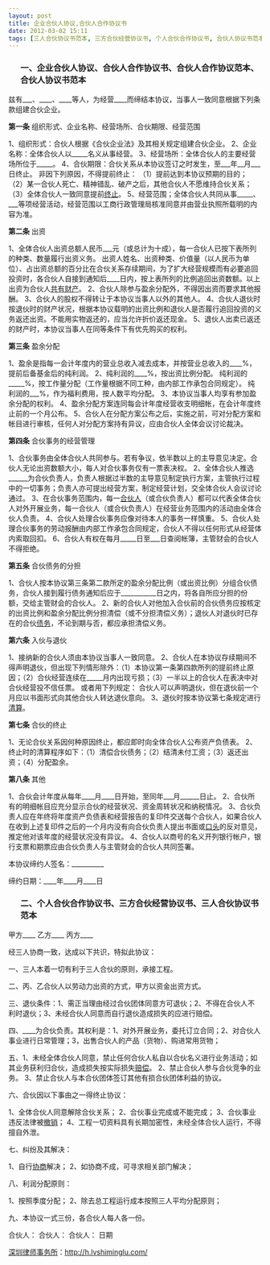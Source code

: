 ```yaml
---
layout: post
title: 企业合伙人协议,合伙人合作协议书
date: 2012-03-02 15:11
tags: [三人合伙协议书范本, 三方合伙经营协议书, 个人合伙合作协议书, 合伙人协议书范本, 合伙人合作协议范本, 合伙纠纷, 深圳经济纠纷律师]
---
```

<ol>
<h3>一、企业合伙人协议、合伙人合作协议书、合伙人合作协议范本、合伙人协议书范本</h3>
</ol>
兹有___、____、____等人，为经营____而缔结本协议，当事人一致同意根据下列条款组建合伙企业。

<strong>第一条</strong> 组织形式、企业名称、经营场所、合伙期限、经营范围

1、组织形式：合伙人根据《合伙企业法》及其相关规定组建合伙企业。
2、企业名称：全体合伙人以_____名义从事经营。
3、经营场所：全体合伙人的主要经营场所位于_____。
4、合伙期限：合伙关系从本协议签订之时发生，至___年__月___日终止。
非因下列原因，不得提前终止：
（1）提前达到本协议预期的目的；
（2）某一合伙人死亡、精神错乱、破产之后，其他合伙人不愿维持合伙关系；
（3）全体合伙人一致同意提前<a href="http://h.lvshiminglu.com/law/715.html" target="_blank">终止</a>。
5、经营范围；全体合伙人共同从事_____、___等项经营活动，经营范围以工商行政管理局核准同意并由营业执照所载明的内容为准。

<strong>第二条</strong> 出资

1、全体合伙人出资总额人民币___元（或总计为十成），每一合伙人已按下表所列的种类、数量履行出资义务。 出资人姓名、出资种类、价值量（以人民币为单位）、占出资总额的百分比在合伙关系存续期间，为了扩大经营规模而有必要追回投资时，各合伙人自接到通知后____日内，按上表所列的比例追回出资数额。以上出资为合伙人<a href="http://h.lvshiminglu.com/law/168.html" target="_blank">共有财产</a>。
2、合伙人除参与盈余分配外，不得因出资而要求其他报酬。
3、合伙人的股权不得转让于本协议当事人以外的其他人。
4、合伙人退伙时按退伙时的财产状况，根据本协议载明的出资比例和退伙人是否履行追回投资的义务返还出资。不能用实物返还的，应当允许折价返还现金。
5、退伙人出卖已返还的财产时，本协议当事人在同等条件下有优先购买的权利。

<strong>第三条</strong> 盈余分配

1、盈余是指每一会计年度内的营业总收入减去成本，并按营业总收入的____%，提前后备基金后的纯利润。
2、纯利润的____%，按出资比例分配。
纯利润的_____%，按工作量分配（工作量根据不同工种，由内部工作承包合同规定）。
纯利润的___%，作为福利费用，按人数平均分配。
3、本协议当事人均享有参加盈余分配的权利。
4、盈余分配方案连同每会计年度经营收支明细帐，在会计年度终止前的一个月公布。
5、合伙人在分配方案公布之后，实施之前，可对分配方案和帐目进行审核，任何人对分配方案持有异议，应由合伙人全体会议讨论裁决。

<strong>第四条</strong> 合伙事务的经营管理

1、合伙事务由全体合伙人共同参与。若有争议，依半数以上的主导意见决定。合伙人无论出资数额大小，每人对合伙事务仅有一票表决权。
2、全体合伙人推选______为合伙负责人，负责人根据过半数的主导意见制定执行方案，主管执行过程中的一切事务；负责人亦可提出经营方案，制定经营计划，交全体合伙人会议讨论通过。
3、在合伙事务范围内，每一<a href="http://h.lvshiminglu.com/law/820.html" target="_blank">合伙人</a>（或合伙负责人）都可以代表全体合伙人对外开展业务，每一合伙人（或合伙负责人）在经营业务范围内的活动由全体合伙人负责。
4、合伙人处理合伙事务应像对待本人的事务一样慎重。
5、合伙人处理合伙事务的劳动报酬由内部工作承包合同规定，合伙人不得以任何形式从经营体内索取回扣。
6、合伙人有权在每月_____日至___日查阅帐簿，主管财会的合伙人不得拒绝。

<strong>第五条</strong> 合伙债务的分担

1、合伙人按本协议第三条第二款所定的盈余分配比例（或出资比例）分组合伙债务，合伙人接到履行债务通知后应于___________日之内，将各自所应分担的份额，交给主管财会的合伙人。
2、新的合伙人对他加入合伙前的合伙债务应按核定的出资比例和盈余分配比例分担清偿（或不分担清偿义务）；退伙人对退伙时已存在的合伙<a href="http://h.lvshiminglu.com/law/98.html" target="_blank">债务</a>，不论到期与否，都应承担清偿义务。

<strong>第六条</strong> 入伙与退伙

1、接纳新的合伙人须由本协议当事人一致同意。
2、合伙人在本协议存续期间不得声明退伙，但出现下列情形除外：（1）本协议第一条第四款所列的提前终止原因；（2）合伙经营连续在_____月内出现亏损；（3）一半以上的合伙人在表决中对合伙经营投不信任票。
或者用下列规定：
合伙人可以声明退伙，但在退伙前一个月应以书面形式向其他合伙人转达退伙意向。
3、退伙时按本协议第七条规定进行<a href="http://h.lvshiminglu.com/law/817.html" target="_blank">清算</a>。

<strong>第七条</strong> 合伙的终止

1、无论合伙关系因何种原因终止，都应即时向全体合伙人公布资产负债表。
2、终止时的清算程序如下：（1）清偿合伙债务；（2）结清未付工资；（3）返还出资；（4）分配盈余。

<strong>第八条</strong> 其他

1、合伙会计年度从每年____月____日开始，至同年___月______日止。
2、合伙所有的明细帐目应充分显示合伙的经营状况、资金周转状况和纳税情况。
3、合伙负责人应在年终将年度资产负债表和经营报告的复印件交送每个合伙人，如果合伙人在收到上述复印件之后的一个月内没有向合伙负责人提出书面或<a href="http://h.lvshiminglu.com/law/702.html" target="_blank">口头</a>的反对意见，推定他对该年度的经营状况没有异议。
4、合伙人以商号的名义开列银行帐户，银行支票和期票应由合伙负责人与主管财会的合伙人共同签署。

本协议缔约人签名：__________

缔约日期：____年____月____日
<ol>
<h3>二、个人合伙合作协议书、三方合伙经营协议书、三人合伙协议书范本</h3>
</ol>
甲方____
乙方____
丙方____

经三人协商一致，达成以下共识，特拟此协议：

一、三人本着一切有利于三人合伙的原则，承接工程。

二、丙、乙合伙人以劳动力出资的方式，甲方以资金出资方式。

三、退伙条件：1、需正当理由经过合伙团体同意方可退伙；2、不得在合伙人不利时退伙；3、未经合伙人同意而自行退伙造成损失的应进行赔偿。

四、____为合伙负责。其权利是：1、对外开展业务，委托订立合同；2、对合伙人事业进行日常管理；3，出售合伙人的产品（货物）、购进常用货物；

五、1、未经全体合伙人同意，禁止任何合伙人私自以合伙名义进行业务活动；如其业务获利归合伙，造成损失按实际损失<a href="http://h.lvshiminglu.com/law/641.html" target="_blank">赔偿</a>。
2、禁止合伙人参与合伙竞争的业务。
3、禁止合伙人与本合伙团体签订其他有损合伙团体利益的协议。

六、合伙因以下事由之一得终止协议：

1、全体合伙人同意解除合伙关系；
2、合伙事业完成或不能完成；
3、合伙事业违反法律被<a href="http://h.lvshiminglu.com/law/688.html" target="_blank">撤销</a>；
4、工程一切资料具有长期加密性，未经全体合伙人运行，不得擅自外泄。

七、纠纷及其解决：

1、自行<a href="http://h.lvshiminglu.com/law/175.html" target="_blank">协商</a>解决；
2、如协商不成，可寻求相关部门解决；

八、利润分配原则：

1、按照季度分配；
2、除去总工程运行成本按照三人平均分配原则；

九、本协议一式三份，各合伙人每人各一份。

合伙人：
合伙人：
合伙人：
日期

<a href="http://h.lvshiminglu.com/">深圳律师事务所</a>：<a href="http://h.lvshiminglu.com/">http://h.lvshiminglu.com/</a>

